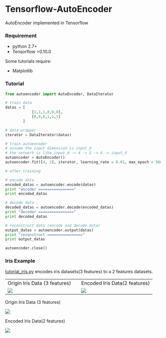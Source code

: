 # Tensorflow-AutoEncoder
AutoEncoder implemented in Tensorflow

### Requirement

+ python 2.7+
+ Tensorflow >0.10.0 

Some tutorials require:

+ Matplotlib


### Tutorial

```python
from autoencoder import AutoEncoder, DataIterator

# train data
datas = [
            [1,1,1,0,0,0],
            [0,0,0,1,1,1]
        ]

# data wrapper
iterator = DataIterator(datas)

# train autoencoder
# assume the input dimension is input_d
# the network is like input_d -> 4 -> 2 -> 4 -> input_d
autoencoder = AutoEncoder()
autoencoder.fit([4, 2], iterator, learning_rate = 0.01, max_epoch = 5000)

# after training

# encode data
encoded_datas = autoencoder.encode(datas)
print "encoder ================"
print encoded_datas 

# decode data
decoded_datas = autoencoder.decode(encoded_datas)
print "decoder ================"
print decoded_datas

# reconstruct data (encode and decode data)
output_datas = autoencoder.output(datas)
print "reconstruct ================"
print output_datas

autoencoder.close()
```

### Iris Example

[tutorial_iris.py](https://github.com/CrawlScript/Tensorflow-AutoEncoder/blob/master/tutorial_iris.py) encodes iris datasets(3 features) to a 2 features datasets.

<table><tr><td style="width:50%">Origin Iris Data (3 features)</td><td style="width:50%">Encoded Iris Data(2 features)</td></tr>
<tr><td><img src="https://raw.githubusercontent.com/CrawlScript/Tensorflow-AutoEncoder/master/tutorial_datasets/iris/imgs/origin_iris_data.png"></img></td><td><img src="https://raw.githubusercontent.com/CrawlScript/Tensorflow-AutoEncoder/master/tutorial_datasets/iris/imgs/encoded_iris_data.png"></img></td></tr>
</table>

Origin Iris Data (3 features)

![](https://raw.githubusercontent.com/CrawlScript/Tensorflow-AutoEncoder/master/tutorial_datasets/iris/imgs/origin_iris_data.png)

Encoded Iris Data(2 features)

![](https://raw.githubusercontent.com/CrawlScript/Tensorflow-AutoEncoder/master/tutorial_datasets/iris/imgs/encoded_iris_data.png)
